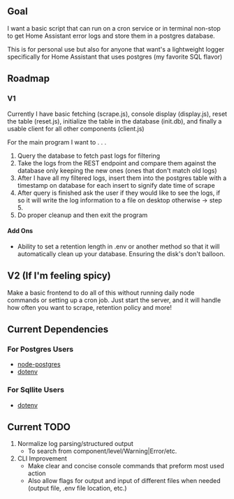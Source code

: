 ## Goal

I want a basic script that can run on a cron service or in terminal non-stop to get Home Assistant error logs and store them in a postgres database.

This is for personal use but also for anyone that want's a lightweight logger specifically for Home Assistant that uses postgres (my favorite SQL flavor)

## Roadmap

### V1

Currently I have basic fetching (scrape.js), console display (display.js), reset the table (reset.js), initialize the table in the database (init.db), and finally a usable client for all other components (client.js)

For the main program I want to . . . 

1. Query the database to fetch past logs for filtering
2. Take the logs from the REST endpoint and compare them against the database only keeping the new ones (ones that don't match old logs)
3. After I have all my filtered logs, insert them into the postgres table with a timestamp on database for each insert to signify date time of scrape
4. After query is finished ask the user if they would like to see the logs, if so it will write the log information to a file on desktop otherwise -> step 5.
5. Do proper cleanup and then exit the program

#### Add Ons

- Ability to set a retention length in .env or another method so that it will automatically clean up your database. Ensuring the disk's don't balloon.

## V2 (If I'm feeling spicy)

Make a basic frontend to do all of this without running daily node commands or setting up a cron job.
Just start the server, and it will handle how often you want to scrape, retention policy and more!

## Current Dependencies

### For Postgres Users

- [node-postgres](https://www.npmjs.com/package/pg)
- [dotenv](https://www.npmjs.com/package/dotenv)

### For Sqllite Users

- [dotenv](https://www.npmjs.com/package/dotenv)

## Current TODO

1. Normalize log parsing/structured output
    - To search from component/level/Warning|Error/etc.
2. CLI Improvement
    - Make clear and concise console commands that preform most used action
    - Also allow flags for output and input of different files when needed (output file, .env file location, etc.)
